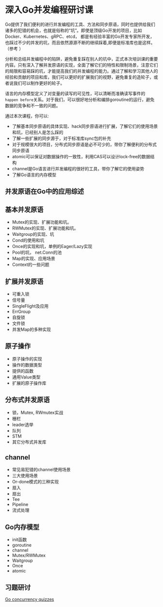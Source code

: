 # 深入Go并发编程研讨课

Go提供了我们便利的进行并发编程的工具、方法和同步原语，同时也提供给我们诸多的犯错的机会，也就是俗称的“坑”。即使是顶级Go开发的项目，比如Docker、Kubernetes、gRPC、etcd， 都是有经验丰富的Go开发专家所开发，也踩过不少的并发的坑，而且依然源源不断的继续踩着,即便是标准库也是这样。（参考 []()）

分析和总结并发编程中的陷阱，避免重复踩在别人的坑中，正式本次培训课的重要内容。只有深入了解并发原语的实现，全面了解它们的特性和限制场景，注意它们的局限和容易踩的坑，才能提高我们的并发编程的能力。通过了解和学习其他人的经验和贡献的项目和库，我们可以更好的扩展我们的视野，避免重复的造轮子，或者说我们可以制作更好的轮子。

语言的内存模型定义了对变量的读写的可见性，可以清晰而准确读写事件的`happen before`关系。对于我们，可以很好地分析和编排goroutine的运行，避免数据的竞争和不一致的问题。

通过本次课程，你可以:

- 了解基本同步原语的具体实现、hack同步原语进行扩展，了解它们的使用场景和坑，已经别人是怎么踩的
- 了解一些扩展的同步源于，对于标准库sync包的补充
- 对于规模很大的项目，分布式同步原语是必不可少的，带你了解便利的分布式同步原语
- atomic可以保证对数据操作的一致性，利用CAS可以设计lock-free的数据结构
- channel是Go语言进行并发编程的很好的工具，带你了解它的使用姿势
- 了解Go语言的内存模型


## 并发原语在Go中的应用综述

## 基本并发原语
- Mutex的实现、扩展功能和坑。
- RWMutex的实现、扩展功能和坑。
- Waitgroup的实现、坑
- Cond的使用和坑
- Once的实现和坑，单例的Eager/Lazy实现
- Pool的坑， net.Conn的池
- Map的实现、应用场景
- Context的一些问题

## 扩展并发原语
- 可重入锁
- 信号量
- SingleFlight及应用
- ErrGroup
- 自旋锁
- 文件锁
- 并发Map的多种实现

## 原子操作
- 原子操作的实现
- 操作的数据类型
- 提供的函数
- 通用Value类型
- 扩展的原子操作库

## 分布式并发原语
- 锁，Mutex, RWmutex实战
- 栅栏
- leader选举
- 队列
- STM
- 其它分布式并发库

## channel
- 常见易犯错的channel使用场景
- 三大使用场景
- Or-done模式的三种实现
- 扇入
- 扇出
- Tee
- Pipeline
- 流式处理

## Go内存模型
- init函数
- goroutine
- channel
- Mutex/RWMutex
- Waitgroup
- Once
- atomic

## 习题研讨

[Go concurrency quizzes](https://github.com/smallnest/go-concurrent-quiz)